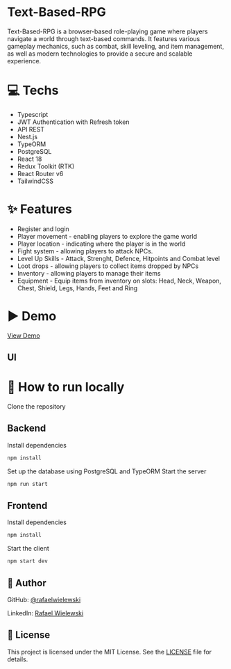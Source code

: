# Text-Based-RPG

Text-Based-RPG is a browser-based role-playing game where players navigate a world through text-based commands. It features various gameplay mechanics, such as combat, skill leveling, and item management, as well as modern technologies to provide a secure and scalable experience.

# 💻 Techs

- Typescript
- JWT Authentication with Refresh token
- API REST
- Nest.js
- TypeORM
- PostgreSQL
- React 18
- Redux Toolkit (RTK)
- React Router v6
- TailwindCSS

# ✨ Features

- Register and login
- Player movement - enabling players to explore the game world
- Player location - indicating where the player is in the world
- Fight system - allowing players to attack NPCs.
- Level Up Skills - Attack, Strenght, Defence, Hitpoints and Combat level
- Loot drops - allowing players to collect items dropped by NPCs
- Inventory - allowing players to manage their items
- Equipment - Equip items from inventory on slots: Head, Neck, Weapon, Chest, Shield, Legs, Hands, Feet and Ring

# ▶️ Demo

[View Demo](https://text-based-rpg.vercel.app/)

## UI

# 💾 How to run locally

Clone the repository

## Backend

Install dependencies

```bash
npm install
```

Set up the database using PostgreSQL and TypeORM
Start the server

```bash
npm run start
```

## Frontend

Install dependencies

```bash
npm install
```

Start the client

```bash
npm start dev
```

## 👤 Author

GitHub: [@rafaelwielewski](https://github.com/rafaelwielewski)

LinkedIn: [Rafael Wielewski](https://www.linkedin.com/in/rafael-wielewski/)

## 📝 License

This project is licensed under the MIT License. See the [LICENSE](LICENSE) file for details.
